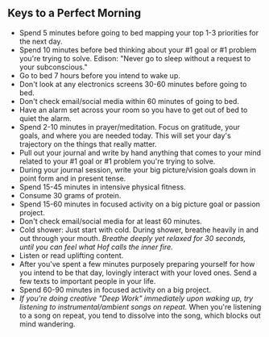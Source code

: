 ## Keys to a Perfect Morning

- Spend 5 minutes before going to bed mapping your top 1-3 priorities for the next day.
- Spend 10 minutes before bed thinking about your #1 goal or #1 problem you're trying to solve. Edison: "Never go to sleep without a request to your subconscious."
- Go to bed 7 hours before you intend to wake up.
- Don't look at any electronics screens 30-60 minutes before going to bed.
- Don't check email/social media within 60 minutes of going to bed.
- Have an alarm set across your room so you have to get out of bed to quiet the alarm.
- Spend 2-10 minutes in prayer/meditation. Focus on gratitude, your goals, and where you are needed today. This will set your day's trajectory on the things that really matter.
- Pull out your journal and write by hand anything that comes to your mind related to your #1 goal or #1 problem you're trying to solve.
- During your journal session, write your big picture/vision goals down in point form and in present tense.
- Spend 15-45 minutes in intensive physical fitness.
- Consume 30 grams of protein.
- Spend 15-60 minutes in focused activity on a big picture goal or passion project.
- Don't check email/social media for at least 60 minutes.
- Cold shower: Just start with cold. During shower, breathe heavily in and out through your mouth. *Breathe deeply yet relaxed for 30 seconds, until you can feel what Hof calls the inner fire.*
- Listen or read uplifting content.
- After you've spent a few minutes purposely preparing yourself for how you intend to be that day, lovingly interact with your loved ones. Send a few texts to important people in your life.
- Spend 60-90 minutes in focused activity on a big project.
- *If you're doing creative "Deep Work" immediately upon waking up, try listening to instrumental/ambient songs on repeat.* When you're listening to a song on repeat, you tend to dissolve into the song, which blocks out mind wandering.
